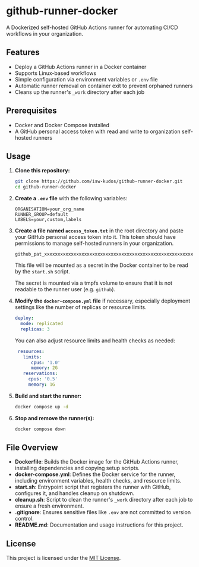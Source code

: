 # github-runner-docker

A Dockerized self-hosted GitHub Actions runner for automating CI/CD workflows in your organization.

## Features

- Deploy a GitHub Actions runner in a Docker container
- Supports Linux-based workflows
- Simple configuration via environment variables or `.env` file
- Automatic runner removal on container exit to prevent orphaned runners
- Cleans up the runner's `_work` directory after each job

## Prerequisites

- Docker and Docker Compose installed
- A GitHub personal access token with read and write to organization self-hosted runners

## Usage

1. **Clone this repository:**

   ```sh
   git clone https://github.com/isw-kudos/github-runner-docker.git
   cd github-runner-docker
   ```

2. **Create a `.env` file** with the following variables:

   ```
   ORGANISATION=your_org_name
   RUNNER_GROUP=default
   LABELS=your,custom,labels
   ```

3. **Create a file named `access_token.txt`** in the root directory and paste your GitHub personal access token into it. This token should have permissions to manage self-hosted runners in your organization.

   ```
   github_pat_xxxxxxxxxxxxxxxxxxxxxxxxxxxxxxxxxxxxxxxxxxxxxxxxxxxxxxxxxxxxx
   ```

   This file will be mounted as a secret in the Docker container to be read by the `start.sh` script.

   The secret is mounted via a tmpfs volume to ensure that it is not readable to the runner user (e.g. `github`).

4. **Modify the `docker-compose.yml` file** if necessary, especially deployment settings like the number of replicas or resource limits.

   ```yaml
   deploy:
     mode: replicated
     replicas: 3
   ```

   You can also adjust resource limits and health checks as needed:
   ```yaml
    resources:
      limits:
         cpus: '1.0'
         memory: 2G
      reservations:
        cpus: '0.5'
        memory: 1G
   ```

5. **Build and start the runner:**

   ```sh
   docker compose up -d
   ```

6. **Stop and remove the runner(s):**

   ```sh
   docker compose down
   ```

## File Overview

- **Dockerfile**: Builds the Docker image for the GitHub Actions runner, installing dependencies and copying setup scripts.
- **docker-compose.yml**: Defines the Docker service for the runner, including environment variables, health checks, and resource limits.
- **start.sh**: Entrypoint script that registers the runner with GitHub, configures it, and handles cleanup on shutdown.
- **cleanup.sh**: Script to clean the runner's `_work` directory after each job to ensure a fresh environment.
- **.gitignore**: Ensures sensitive files like `.env` are not committed to version control.
- **README.md**: Documentation and usage instructions for this project.

## License

This project is licensed under the [MIT License](./LICENSE).
